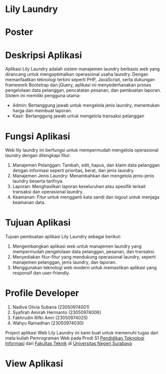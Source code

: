 # Lily Laundry

# Poster



# Deskripsi Aplikasi
Aplikasi Lily Laundry adalah sistem manajemen laundry berbasis web yang dirancang untuk mengoptimalkan operasional usaha laundry. Dengan memanfaatkan teknologi terkini seperti PHP, JavaScript, serta dukungan framework Bootstrap dan jQuery, aplikasi ini menyederhanakan proses pengelolaan data pelanggan, pencatatan pesanan, dan pembuatan laporan. Sistem ini memiliki pengguna utama:
- Admin: Bertanggung jawab untuk mengelola jenis laundry, menentukan harga dan membuat laporan.
- Kasir: Bertanggung jawab untuk mengelola transaksi pelanggan

# Fungsi Aplikasi
Web lily laundry ini berfungsi untuk mempermudah mengelola operasional laundry dengan dilengkapi fitur:
1. Manajemen Pelanggan: Tambah, edit, hapus, dan klaim data pelanggan dengan informasi seperti prioritas, berat, dan jenis laundry.
2. Manajemen Jenis Laundry: Menambahkan dan mengelola jenis-jenis laundry beserta tarifnya. 
3. Laporan: Menghasilkan laporan keseluruhan atau spesifik terkait transaksi dan operasional laundry. 
4. Keamanan: Fitur untuk mengganti kata sandi dan logout untuk menjaga keamanan data.


# Tujuan Aplikasi
Tujuan pembuatan aplikasi Lily Laundry sebagai berikut: 
1. Mengembangkan aplikasi web untuk manajemen laundry yang mempermudah pengelolaan data pelanggan, pesanan, dan transaksi.
2. Menyediakan fitur-fitur yang mendukung operasional laundry, seperti manajemen pelanggan, jenis laundry, dan laporan.
3. Menggunakan teknologi web modern untuk memastikan aplikasi yang responsif dan user-friendly. 


# Profile Developer
1. Nadiva Olivia Subana     (23050974001)
2. Syafirah Amirah Hermanto (23050974006)
3. Fakhrudin Rifki Amri     (23050974025)
4. Wahyu Ramadhan           (23050974030)

Project aplikasi Web Lily Laundry ini kami buat untuk memenuhi tugas dari mata kuliah Pemrograman Web pada Prodi S1 [Pendidikan Teknologi Informasi](https://pendidikan-ti.ft.unesa.ac.id/) dari [Fakultas Teknik](https://ft.unesa.ac.id/) di [Universitas Negeri Surabaya](https://unesa.ac.id/)

# View Aplikasi










